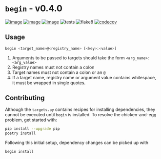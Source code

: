 # `begin` - v0.4.0
[![image](https://img.shields.io/pypi/v/begin-cli.svg)](https://pypi.org/project/begin-cli/)
[![image](https://img.shields.io/pypi/l/begin-cli.svg)](https://pypi.org/project/begin-cli/)
[![image](https://img.shields.io/pypi/pyversions/begin-cli.svg)](https://pypi.org/project/begin-cli/)
![tests](https://github.com/LachlanMarnham/begin/actions/workflows/tests.yml/badge.svg?branch=master)
![flake8](https://github.com/LachlanMarnham/begin/actions/workflows/flake8.yml/badge.svg?branch=master)
[![codecov](https://codecov.io/gh/LachlanMarnham/begin/branch/master/graph/badge.svg)](https://codecov.io/gh/LachlanMarnham/begin)


## Usage
```bash
begin <target_name>@<registry_name> [<key>:<value>]
```
1. Arguments to be passed to targets should take the form `<arg_name>:<arg_value>`
2. Registry names must not contain a colon
3. Target names must not contain a colon or an `@`
4. If a target name, registry name or argument value contains whitespace, it must be
wrapped in single quotes.


## Contributing
Although the `targets.py` contains recipes for installing dependencies, they cannot be
executed until `begin` is installed. To resolve the chicken-and-egg problem, get started
with:

```bash
pip install --upgrade pip
poetry install
```

Following this initial setup, dependency changes can be picked up with

```bash
begin install
```
